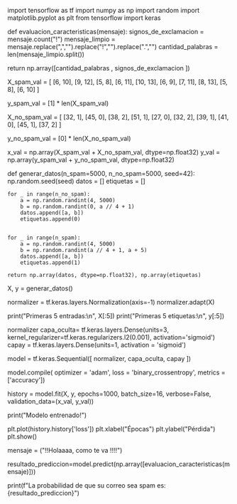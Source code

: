 import tensorflow as tf
import numpy as np
import random
import matplotlib.pyplot as plt
from tensorflow import keras

def evaluacion_caracteristicas(mensaje):
  signos_de_exclamacion = mensaje.count("!")
  mensaje_limpio = mensaje.replace(",","").replace("!","").replace(".","")
  cantidad_palabras = len(mensaje_limpio.split())
  
  return np.array([cantidad_palabras , signos_de_exclamacion ])



X_spam_val = [
    [6, 10], [9, 12], [5, 8], [6, 11], [10, 13], [6, 9], [7, 11], [8, 13], [5, 8], [6, 10]
]

y_spam_val = [1] * len(X_spam_val)

X_no_spam_val = [
    [32, 1], [45, 0], [38, 2], [51, 1], [27, 0], [32, 2], [39, 1], [41, 0], [45, 1], [37, 2]
]

y_no_spam_val = [0] * len(X_no_spam_val)

x_val = np.array(X_spam_val + X_no_spam_val, dtype=np.float32)
y_val = np.array(y_spam_val + y_no_spam_val, dtype=np.float32)

 

 


def generar_datos(n_spam=5000, n_no_spam=5000, seed=42):
    np.random.seed(seed)
    datos = []
    etiquetas = []


    for _ in range(n_no_spam):
        a = np.random.randint(4, 5000)
        b = np.random.randint(0, a // 4 + 1)
        datos.append([a, b])
        etiquetas.append(0)


    for _ in range(n_spam):
        a = np.random.randint(4, 5000)
        b = np.random.randint(a // 4 + 1, a + 5)
        datos.append([a, b])
        etiquetas.append(1)

    return np.array(datos, dtype=np.float32), np.array(etiquetas)


X, y = generar_datos()

normalizer = tf.keras.layers.Normalization(axis=-1)
normalizer.adapt(X)


print("Primeras 5 entradas:\n", X[:5])
print("Primeras 5 etiquetas:\n", y[:5])

normalizer
capa_oculta= tf.keras.layers.Dense(units=3, kernel_regularizer=tf.keras.regularizers.l2(0.001), activation='sigmoid')
capay = tf.keras.layers.Dense(units=1, activation = 'sigmoid')


model = tf.keras.Sequential([
    normalizer,
    capa_oculta,
    capay
     ])


model.compile(
    optimizer = 'adam',
    loss = 'binary_crossentropy',
    metrics = ['accuracy'])


history = model.fit(X, y, epochs=1000, batch_size=16, verbose=False, validation_data=(x_val, y_val))

print("Modelo entrenado!")

plt.plot(history.history['loss'])
plt.xlabel("Épocas")
plt.ylabel("Pérdida")
plt.show()

mensaje = ("!!Holaaaa, como te va !!!!")

resultado_prediccion=model.predict(np.array([evaluacion_caracteristicas(mensaje)]))

print(f"La probabilidad de que su correo sea spam es: {resultado_prediccion}")
